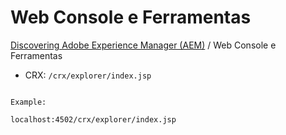 Web Console e Ferramentas
=========

[Discovering Adobe Experience Manager (AEM)](README.md) / Web Console e Ferramentas


* CRX: `/crx/explorer/index.jsp`

```

Example:

localhost:4502/crx/explorer/index.jsp
```